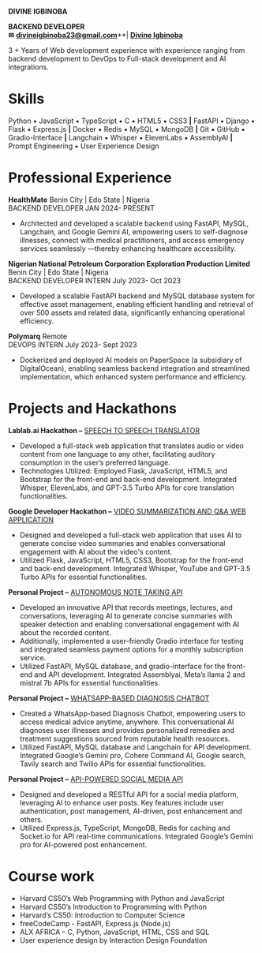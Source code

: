 **DIVINE IGBINOBA**

**BACKEND DEVELOPER  
✉** [**divineigbinoba23@gmail.com**](mailto:divineigbinoba23@gmail.com)**|  [**Divine Igbinoba**](https://www.linkedin.com/in/divine-igbinoba-330808184/)

3 + Years of Web development experience with experience ranging from backend development to DevOps to Full-stack development and AI integrations.


# Skills

Python ▪️ JavaScript ▪️ TypeScript ▪️ C ▪️ HTML5 ▪️ CSS3 **|** FastAPI ▪️ Django ▪️ Flask ▪️ Express.js **|** Docker ▪️ Redis ▪️ MySQL ▪️ MongoDB **|** Git ▪️ GitHub ▪️ Gradio-Interface **|** Langchain ▪️ Whisper ▪️ ElevenLabs ▪️ AssemblyAI **|** Prompt Engineering ▪️ User Experience Design


# Professional Experience


**HealthMate** Benin City | Edo State | Nigeria  
BACKEND DEVELOPER JAN 2024- PRESENT

- Architected and developed a scalable backend using FastAPI, MySQL, Langchain, and Google Gemini AI, empowering users to self-diagnose illnesses, connect with medical practitioners, and access emergency services seamlessly —thereby enhancing healthcare accessibility.

**Nigerian National Petroleum Corporation Exploration Production Limited** Benin City | Edo State | Nigeria  
BACKEND DEVELOPER INTERN July 2023- Oct 2023

- Developed a scalable FastAPI backend and MySQL database system for effective asset management, enabling efficient handling and retrieval of over 500 assets and related data, significantly enhancing operational efficiency.

**Polymarq** Remote  
DEVOPS INTERN July 2023- Sept 2023

- Dockerized and deployed AI models on PaperSpace (a subsidiary of DigitalOcean), enabling seamless backend integration and streamlined implementation, which enhanced system performance and efficiency.


# Projects and Hackathons

**Lablab.ai Hackathon –** [SPEECH TO SPEECH TRANSLATOR](https://github.com/DivineUX23/Audio-to-Audio-translation)

- Developed a full-stack web application that translates audio or video content from one language to any other, facilitating auditory consumption in the user’s preferred language.
- Technologies Utilized: Employed Flask, JavaScript, HTML5, and Bootstrap for the front-end and back-end development. Integrated Whisper, ElevenLabs, and GPT-3.5 Turbo APIs for core translation functionalities.

**Google Developer Hackathon –** [VIDEO SUMMARIZATION AND Q&A WEB APPLICATION](https://github.com/DivineUX23/chat-with-any-video)

- Designed and developed a full-stack web application that uses AI to generate concise video summaries and enables conversational engagement with AI about the video's content.
- Utilized Flask, JavaScript, HTML5, CSS3, Bootstrap for the front-end and back-end development. Integrated Whisper, YouTube and GPT-3.5 Turbo APIs for essential functionalities.

**Personal Project –** [AUTONOMOUS NOTE TAKING API](https://github.com/DivineUX23/MemoGPT)

- Developed an innovative API that records meetings, lectures, and conversations, leveraging AI to generate concise summaries with speaker detection and enabling conversational engagement with AI about the recorded content.
- Additionally, implemented a user-friendly Gradio interface for testing and integrated seamless payment options for a monthly subscription service.
- Utilized FastAPI, MySQL database, and gradio-interface for the front-end and API development. Integrated Assemblyai, Meta’s llama 2 and mistral 7b APIs for essential functionalities.

**Personal Project –** [WHATSAPP-BASED DIAGNOSIS CHATBOT](https://github.com/DivineUX23/WhatsApp_health_bot)

- Created a WhatsApp-based Diagnosis Chatbot, empowering users to access medical advice anytime, anywhere. This conversational AI diagnoses user illnesses and provides personalized remedies and treatment suggestions sourced from reputable health resources.
- Utilized FastAPI, MySQL database and Langchain for API development. Integrated Google’s Gemini pro, Cohere Command AI, Google search, Tavily search and Twilio APIs for essential functionalities.

**Personal Project –** [API-POWERED SOCIAL MEDIA API](https://github.com/DivineUX23/Express-Typscript)

- Designed and developed a RESTful API for a social media platform, leveraging AI to enhance user posts. Key features include user authentication, post management, AI-driven, post enhancement and others.
- Utilized Express.js, TypeScript, MongoDB, Redis for caching and Socket.io for API real-time communications. Integrated Google’s Gemini pro for AI-powered post enhancement.


# Course work

- Harvard CS50’s Web Programming with Python and JavaScript
- Harvard CS50’s Introduction to Programming with Python
- Harvard’s CS50: Introduction to Computer Science
- freeCodeCamp - FastAPI, Express.js (Node.js)
- ALX AFRICA – C, Python, JavaScript, HTML, CSS and SQL
- User experience design by Interaction Design Foundation
